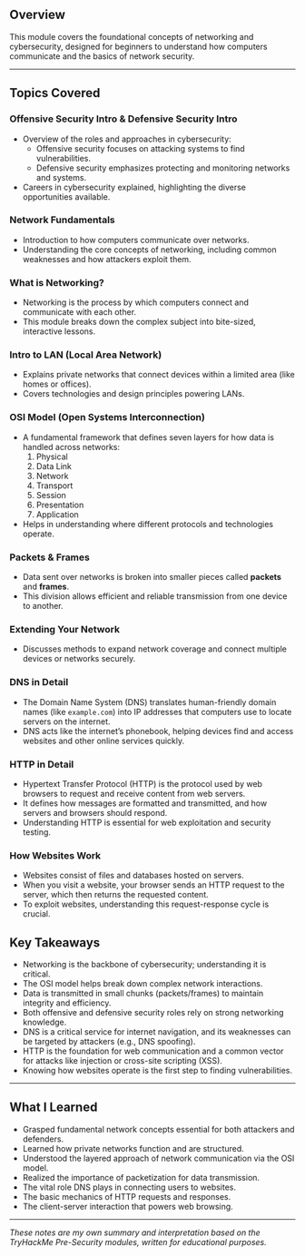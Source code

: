 ## Overview
This module covers the foundational concepts of networking and cybersecurity, designed for beginners to understand how computers communicate and the basics of network security.

---

## Topics Covered

### Offensive Security Intro & Defensive Security Intro
- Overview of the roles and approaches in cybersecurity:
  - Offensive security focuses on attacking systems to find vulnerabilities.
  - Defensive security emphasizes protecting and monitoring networks and systems.
- Careers in cybersecurity explained, highlighting the diverse opportunities available.

### Network Fundamentals
- Introduction to how computers communicate over networks.
- Understanding the core concepts of networking, including common weaknesses and how attackers exploit them.

### What is Networking?
- Networking is the process by which computers connect and communicate with each other.
- This module breaks down the complex subject into bite-sized, interactive lessons.

### Intro to LAN (Local Area Network)
- Explains private networks that connect devices within a limited area (like homes or offices).
- Covers technologies and design principles powering LANs.

### OSI Model (Open Systems Interconnection)
- A fundamental framework that defines seven layers for how data is handled across networks:
  1. Physical
  2. Data Link
  3. Network
  4. Transport
  5. Session
  6. Presentation
  7. Application
- Helps in understanding where different protocols and technologies operate.

### Packets & Frames
- Data sent over networks is broken into smaller pieces called **packets** and **frames**.
- This division allows efficient and reliable transmission from one device to another.

### Extending Your Network
- Discusses methods to expand network coverage and connect multiple devices or networks securely.

### DNS in Detail
- The Domain Name System (DNS) translates human-friendly domain names (like `example.com`) into IP addresses that computers use to locate servers on the internet.
- DNS acts like the internet’s phonebook, helping devices find and access websites and other online services quickly.

### HTTP in Detail
- Hypertext Transfer Protocol (HTTP) is the protocol used by web browsers to request and receive content from web servers.
- It defines how messages are formatted and transmitted, and how servers and browsers should respond.
- Understanding HTTP is essential for web exploitation and security testing.

### How Websites Work
- Websites consist of files and databases hosted on servers.
- When you visit a website, your browser sends an HTTP request to the server, which then returns the requested content.
- To exploit websites, understanding this request-response cycle is crucial.

## Key Takeaways
- Networking is the backbone of cybersecurity; understanding it is critical.
- The OSI model helps break down complex network interactions.
- Data is transmitted in small chunks (packets/frames) to maintain integrity and efficiency.
- Both offensive and defensive security roles rely on strong networking knowledge.
- DNS is a critical service for internet navigation, and its weaknesses can be targeted by attackers (e.g., DNS spoofing).
- HTTP is the foundation for web communication and a common vector for attacks like injection or cross-site scripting (XSS).
- Knowing how websites operate is the first step to finding vulnerabilities.

---

## What I Learned
- Grasped fundamental network concepts essential for both attackers and defenders.
- Learned how private networks function and are structured.
- Understood the layered approach of network communication via the OSI model.
- Realized the importance of packetization for data transmission.
- The vital role DNS plays in connecting users to websites.
- The basic mechanics of HTTP requests and responses.
- The client-server interaction that powers web browsing.

---

*These notes are my own summary and interpretation based on the TryHackMe Pre-Security modules, written for educational purposes.*
